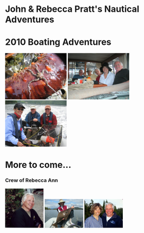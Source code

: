 # John & Rebecca Pratt's Nautical Adventures


# 2010 Boating Adventures

<a href="https://raw.githubusercontent.com/Rkayak/pratt/images/2007/IMG_0827.jpg" rel="lightbox[2007trip]" title="">
	<img src="https://raw.githubusercontent.com/Rkayak/pratt/images/2007/IMG_0827.jpg" alt="" height="150px" /></a>
<a href="https://raw.githubusercontent.com/Rkayak/pratt/images/2007/PICT0051.JPG" rel="lightbox[2007trip]" title="">
	<img src="https://raw.githubusercontent.com/Rkayak/pratt/images/2007/PICT0051.JPG" alt="" height="150px" /></a>
<a href="https://raw.githubusercontent.com/Rkayak/pratt/images/2007/Judy_John_Mike.jpg" rel="lightbox[2007trip]" title="">
	<img src="https://raw.githubusercontent.com/Rkayak/pratt/images/2007/Judy_John_Mike.jpg" alt="" height="150px" /></a>


# More to come...


### Crew of Rebecca Ann
<img src="https://raw.githubusercontent.com/Rkayak/pratt/images/NEW/JPrattHillmanSweater.png" width="125px" alt="Capt. Pratt" />
<img src="https://raw.githubusercontent.com/Rkayak/pratt/images/NEW/pict0094-1.JPG" width="125px" alt="1st Mate Rebecca Pratt" />
<img src="https://raw.githubusercontent.com/Rkayak/pratt/images/NEW/JoesCove22007.jpg" width="125px" alt="Capt. and 1st Mate" />
